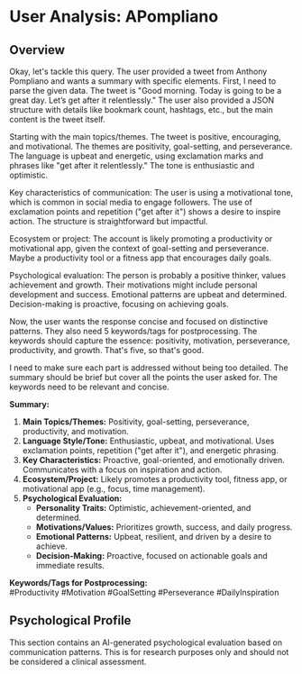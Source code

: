 # User Analysis: APompliano

## Overview

<think>
Okay, let's tackle this query. The user provided a tweet from Anthony Pompliano and wants a summary with specific elements. First, I need to parse the given data. The tweet is "Good morning. Today is going to be a great day. Let’s get after it relentlessly." The user also provided a JSON structure with details like bookmark count, hashtags, etc., but the main content is the tweet itself.

Starting with the main topics/themes. The tweet is positive, encouraging, and motivational. The themes are positivity, goal-setting, and perseverance. The language is upbeat and energetic, using exclamation marks and phrases like "get after it relentlessly." The tone is enthusiastic and optimistic.

Key characteristics of communication: The user is using a motivational tone, which is common in social media to engage followers. The use of exclamation points and repetition ("get after it") shows a desire to inspire action. The structure is straightforward but impactful.

Ecosystem or project: The account is likely promoting a productivity or motivational app, given the context of goal-setting and perseverance. Maybe a productivity tool or a fitness app that encourages daily goals.

Psychological evaluation: The person is probably a positive thinker, values achievement and growth. Their motivations might include personal development and success. Emotional patterns are upbeat and determined. Decision-making is proactive, focusing on achieving goals.

Now, the user wants the response concise and focused on distinctive patterns. They also need 5 keywords/tags for postprocessing. The keywords should capture the essence: positivity, motivation, perseverance, productivity, and growth. That's five, so that's good.

I need to make sure each part is addressed without being too detailed. The summary should be brief but cover all the points the user asked for. The keywords need to be relevant and concise.
</think>

**Summary:**  
1. **Main Topics/Themes:** Positivity, goal-setting, perseverance, productivity, and motivation.  
2. **Language Style/Tone:** Enthusiastic, upbeat, and motivational. Uses exclamation points, repetition ("get after it"), and energetic phrasing.  
3. **Key Characteristics:** Proactive, goal-oriented, and emotionally driven. Communicates with a focus on inspiration and action.  
4. **Ecosystem/Project:** Likely promotes a productivity tool, fitness app, or motivational app (e.g., focus, time management).  
5. **Psychological Evaluation:**  
   - **Personality Traits:** Optimistic, achievement-oriented, and determined.  
   - **Motivations/Values:** Prioritizes growth, success, and daily progress.  
   - **Emotional Patterns:** Upbeat, resilient, and driven by a desire to achieve.  
   - **Decision-Making:** Proactive, focused on actionable goals and immediate results.  

**Keywords/Tags for Postprocessing:**  
#Productivity #Motivation #GoalSetting #Perseverance #DailyInspiration

## Psychological Profile

This section contains an AI-generated psychological evaluation based on communication patterns. This is for research purposes only and should not be considered a clinical assessment.